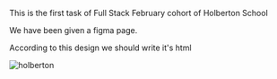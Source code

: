 This is the first task of Full Stack February cohort of Holberton School


We have been given a figma page.


According to this design we should write it's html



![holberton](https://github.com/feeruzpanahaliyev/holbertonschool-web-development/assets/156419117/69b85cce-0171-4993-a69c-bcab74a7a642)

